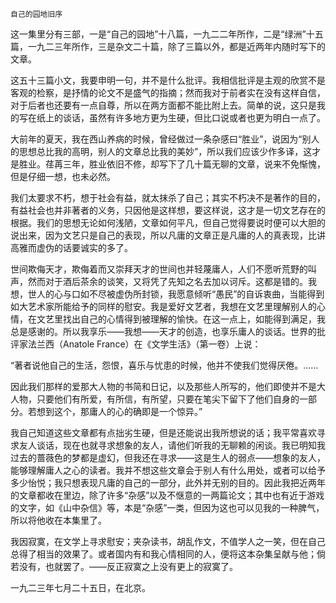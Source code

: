     自己的园地旧序 

   这一集里分有三部，一是“自己的园地”十八篇，一九二二年所作，二是“绿洲”十五篇，一九二三年所作，三是杂文二十篇，除了三篇以外，都是近两年内随时写下的文章。

   这五十三篇小文，我要申明一句，并不是什么批评。我相信批评是主观的欣赏不是客观的检察，是抒情的论文不是盛气的指摘；然而我对于前者实在没有这样自信，对于后者也还要有一点自尊，所以在两方面都不能比附上去。简单的说，这只是我的写在纸上的谈话，虽然有许多地方更为生硬，但比口说或者也更为明白一点了。

   大前年的夏天，我在西山养病的时候，曾经做过一条杂感曰“胜业”，说因为“别人的思想总比我的高明，别人的文章总比我的美妙”，所以我们应该少作多译，这才是胜业。荏苒三年，胜业依旧不修，却写下了几十篇无聊的文章，说来不免惭愧，但是仔细一想，也未必然。

   我们太要求不朽，想于社会有益，就太抹杀了自己；其实不朽决不是著作的目的，有益社会也并非著者的义务，只因他是这样想，要这样说，这才是一切文艺存在的根据。我们的思想无论如何浅陋，文章如何平凡，但自己觉得要说时便可以大胆的说出来，因为文艺只是自己的表现，所以凡庸的文章正是凡庸的人的真表现，比讲高雅而虚伪的话要诚实的多了。

   世间欺侮天才，欺侮着而又崇拜天才的世间也并轻蔑庸人，人们不愿听荒野的叫声，然而对于酒后茶余的谈笑，又将凭了先知之名去加以诃斥。这都是错的。我想，世人的心与口如不尽被虚伪所封锁，我愿意倾听“愚民”的自诉衷曲，当能得到如大艺术家所能给予的同样的慰安。我是爱好文艺者，我想在文艺里理解别人的心情，在文艺里找出自己的心情得到被理解的愉快。在这一点上，如能得到满足，我总是感谢的。所以我享乐——我想——天才的创造，也享乐庸人的谈话。世界的批评家法兰西（Anatole France）在《文学生活》（第一卷）上说：

   “著者说他自己的生活，怨恨，喜乐与忧患的时候，他并不使我们觉得厌倦。……

   因此我们那样的爱那大人物的书简和日记，以及那些人所写的，他们即使并不是大人物，只要他们有所爱，有所信，有所望，只要在笔尖下留下了他们自身的一部分。若想到这个，那庸人的心的确即是一个惊异。”

   我自己知道这些文章都有点拙劣生硬，但是还能说出我所想说的话；我平常喜欢寻求友人谈话，现在也就寻求想象的友人，请他们听我的无聊赖的闲谈。我已明知我过去的蔷薇色的梦都是虚幻，但我还在寻求——这是生人的弱点——想象的友人，能够理解庸人之心的读者。我并不想这些文章会于别人有什么用处，或者可以给予多少怡悦；我只想表现凡庸的自己的一部分，此外并无别的目的。因此我把近两年的文章都收在里边，除了许多“杂感”以及不惬意的一两篇论文；其中也有近于游戏的文字，如《山中杂信》等，本是“杂感”一类，但因为这也可以见我的一种脾气，所以将他收在本集里了。

   我因寂寞，在文学上寻求慰安；夹杂读书，胡乱作文，不值学人之一笑，但在自己总得了相当的效果了。或者国内有和我心情相同的人，便将这本杂集呈献与他；倘若没有，也就罢了。——反正寂寞之上没有更上的寂寞了。

   一九二三年七月二十五日，在北京。

